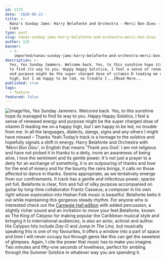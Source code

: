 ```yaml
---
id: 1175
date: '2020-06-21'
title: >-
  Nana's Sunday Jams: Harry Belafonte and Orchestra - Merci Bon Dieu - Loose
  Lips
type: post
slug: nanas-sunday-jams-harry-belafonte-and-orchestra-merci-bon-dieu
author: 125
banner:
  - >-
    imported/nanas-sunday-jams-harry-belafonte-and-orchestra-merci-bon-dieu/image1175.jpeg
description: >-
  Yes, Yes Sunday Jammers. Welcome back. Yes, to this sunshine hope its managed
  to find its way to you. Happy Happy Solstice, I feel a sense of renewed energy
  and purpose might be the super charged dose of vitamin D leading me on a happy
  high, but I am happy to be led, no trouble [...]Read More...
published: true
tags:
  - feature
featured: false
---
```

![image](../imported/nanas-sunday-jams-harry-belafonte-and-orchestra-merci-bon-dieu/image1175.jpeg)Yes, Yes Sunday Jammers. Welcome back. Yes, to this sunshine hope its managed to find its way to you. Happy Happy Solstice, I feel a sense of renewed energy and purpose might be the super charged dose of vitamin D leading me on a happy high, but I am happy to be led, no trouble from me. In all the languages, dialects, slangs, signs and any others I might have missed – Thanks Yeah.Today’s track is a homage to the solstice and hopefully signals a shift in energy. Harry Belafonte and Orchestra with ‘_Merci Bon Dieu'_, in English that means ‘Thank you God’. I am not religious and have not picked it in thanks to a deity, more an awareness of being alive, I love the sentiment and its gentle power. It's not just a prayer to a deity for an exchange of something, it is an outpouring of thanks and love for the end of misery and for the bounty the rains brings, it calls on those affected to dance in thanks. Seems appropriate, as we tentatively emerge from our confinements. It track has a gentle and infectious power; sparse yet full. Belafonte is clear, firm and full of silky purpose accompanied on guitar by long-time collaborator Frantz Casseus; a composer in his own right whose exploration into Haitian Folk music is beautiful. Belafonte belts it out while maintaining this gorgeous steady rhythm. For anyone who is interested check out the [Carnegie Hall edition](https://www.youtube.com/watch?v=3NYy23p4AnE) with added percussion, a slightly richer sound and an invitation to move your feet.Belafonte, known as The King of Calypso for making popular the Caribbean musical style and bringing it to international audiences, is also an actor, activist and author. His Calypso hits include _Day-O_ and _Jump In The Line,_ but musically speaking this is one of my favourites, it offers a window into a part of space and time I will never occupy but through gems like this can get the sweetest of glimpses. Again, I cite the power that music has to make you imagine. Two minutes and fifty-one seconds of loveliness, perfect for ambling through the Summer Solstice in whatever way you are spending it.